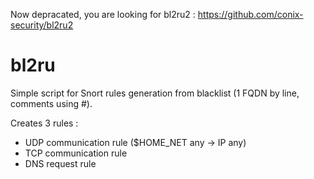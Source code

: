 Now depracated, you are looking for bl2ru2 : https://github.com/conix-security/bl2ru2


bl2ru
=====

Simple script for Snort rules generation from blacklist (1 FQDN by line, comments using #).

Creates 3 rules :
- UDP communication rule ($HOME_NET any -> IP any)
- TCP communication rule
- DNS request rule
